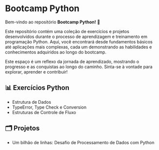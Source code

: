 # Bootcamp Python

Bem-vindo ao repositório **Bootcamp Python!** 🌟

Este repositório contém uma coleção de exercícios e projetos desenvolvidos durante o processo de aprendizagem e treinamento em programação Python. Aqui, você encontrará desde fundamentos básicos até aplicações mais complexas, cada um demonstrando as habilidades e conhecimentos adquiridos ao longo do bootcamp.

Este espaço é um reflexo da jornada de aprendizado, mostrando o progresso e as conquistas ao longo do caminho. Sinta-se à vontade para explorar, aprender e contribuir! 



## 📊 Exercícios Python

* Estrutura de Dados
* TypeError, Type Check e Conversion
* Estruturas de Controle de Fluxo


## 🗂️ Projetos

* Um bilhão de linhas: Desafio de Processamento de Dados com Python

